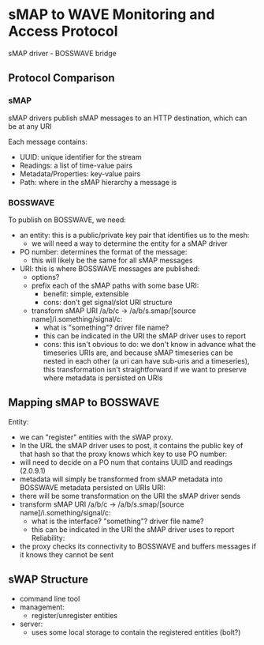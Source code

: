 # sMAP to WAVE Monitoring and Access Protocol

sMAP driver - BOSSWAVE bridge

## Protocol Comparison

### sMAP

sMAP drivers publish sMAP messages to an HTTP destination, which can be at any URI

Each message contains:
- UUID: unique identifier for the stream
- Readings: a list of time-value pairs
- Metadata/Properties: key-value pairs
- Path: where in the sMAP hierarchy a message is

### BOSSWAVE

To publish on BOSSWAVE, we need:
- an entity: this is a public/private key pair that identifies us to the mesh:
    - we will need a way to determine the entity for a sMAP driver
- PO number: determines the format of the message:
    - this will likely be the same for all sMAP messages
- URI: this is where BOSSWAVE messages are published:
    - options?
    - prefix each of the sMAP paths with some base URI:
        - benefit: simple, extensible
        - cons: don't get signal/slot URI structure
    - transform sMAP URI /a/b/c -> /a/b/s.smap/[source name]/i.something/signal/c:
        - what is "something"? driver file name?
        - this can be indicated in the URI the sMAP driver uses to report
        - cons: this isn't obvious to do: we don't know in advance what the timeseries URIs are, 
          and because sMAP timeseries can be nested in each other (a uri can have sub-uris and a timeseries),
          this transformation isn't straightforward if we want to preserve where metadata is persisted on URIs


## Mapping sMAP to BOSSWAVE

Entity:
- we can "register" entities with the sWAP proxy.
- In the URL the sMAP driver uses to post, it contains the public key of that hash
  so that the proxy knows which key to use
PO number:
- will need to decide on a PO num that contains UUID and readings (2.0.9.1)
- metadata will simply be transformed from sMAP metadata into BOSSWAVE metadata persisted on URIs
URI:
- there will be some transformation on the URI the sMAP driver sends
- transform sMAP URI /a/b/c -> /a/b/s.smap/[source name]/i.something/signal/c:
    - what is the interface? "something"? driver file name?
    - this can be indicated in the URI the sMAP driver uses to report
Reliability:
- the proxy checks its connectivity to BOSSWAVE and buffers messages if it knows they cannot be sent



## sWAP Structure

- command line tool
- management:
    - register/unregister entities
- server:
    - uses some local storage to contain the registered entities (bolt?)

